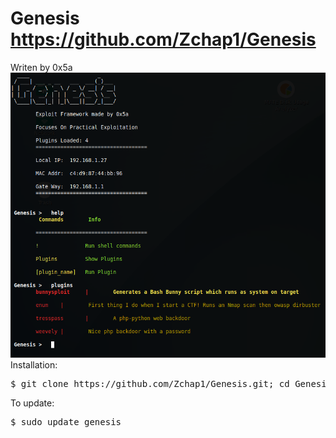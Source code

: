 # Genesis https://github.com/Zchap1/Genesis
Writen by 0x5a
<img src="Storage/genesis.png">
Installation:
<pre>$ git clone https://github.com/Zchap1/Genesis.git; cd Genesis; sudo /bin/bash install.sh</pre>
To update: 
<pre>$ sudo update_genesis</pre>
